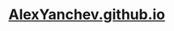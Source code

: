 # <a href="https://AlexYanchev.github.io" title="Перейти на сайт" target="_blank">AlexYanchev.github.io</a>

